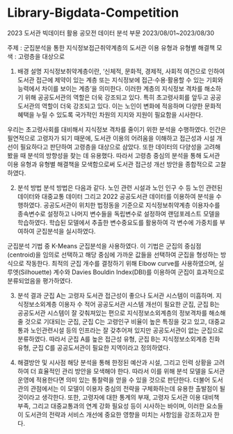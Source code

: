 # Library-Bigdata-Competition
2023 도서관 빅데이터 활용 공모전
데이터 분석 부문
2023/08/01~2023/08/30 

주제 : 군집분석을 통한 지식정보접근취약계층의 도서관 이용 유형과 유형별 해결책 모색 : 고령층을 대상으로

1. 배경 설명
지식정보취약계층이란, ‘신체적, 문화적, 경제적, 사회적 여건으로 인하여 도서관 접근에 제약이 있는 계층 또는 지식정보에 접근·수용·활용할 수 있는 기회와 능력에서 차이를 보이는 계층’을 의미한다. 이러한 계층의 지식정보 격차를 해소하기 위해 공공도서관의 역할은 더욱 강조되고 있다. 특히 초고령사회를 앞두고 공공도서관의 역할이 더욱 강조되고 있다. 이는 노인이 변화에 적응하며 다양한 문화적 혜택을 누릴 수 있도록 국가적인 차원의 지지와 지원이 필요함을 시사한다. 

우리는 초고령사회를 대비해서 지식정보 격차를 줄이기 위한 분석을 수행하였다. 인간은 필연적으로 고령자가 되기 때문에, 도서관 이용의 어려움을 이해하고 접근성과 시설 개선이 필요하다고 판단하여 고령층을 대상으로 삼았다. 또한 데이터의 다양성을 고려해 봤을 때 분석의 방향성을 찾는 데 유용했다. 따라서 고령층 중심의 분석을 통해 도서관 이용 유형과 유형별 해결책을 모색함으로써 도서관 접근성 개선 방안을 종합적으로 고찰하였다.

2. 분석 방법
분석 방법은 다음과 같다. 노인 관련 시설과 노인 인구 수 등 노인 관련된 데이터와 대중교통 데이터 그리고 2022 공공도서관 데이터를 이용하여 분석을 수행하였다. 공공도서관이 위치한 법정동을 기준으로 지식정보취약계층 이용자수를 종속변수로 설정하고 나머지 변수들을 독립변수로 설정하여 랜덤포레스트 모델을 학습하였다. 학습된 모델에서 추출한 변수중요도를 활용하여 각 변수에 가중치를 부여하여 군집분석을 실시하였다. 

군집분석 기법 중 K-Means 군집분석을 사용하였다. 이 기법은 군집의 중심점(centroid)을 임의로 선택하고 해당 중심에 가까운 값들을 선택하여 군집을 형성하는 방식으로 작동한다. 최적의 군집 개수를 결정하기 위해 Elbow curve를 사용하였으며, 실루엣(Silhouette) 계수와 Davies Bouldin Index(DBI)를 이용하여 군집이 효과적으로 분류되었음을 평가하였다. 

3. 분석 결과
군집 A는 고령자 도서관 접근성이 좋으나 도서관 시스템이 미흡하며. 지식정보소외계층 이용자 수 적어 공공도서관 시스템 개선이 필요한 군집, 군집 B는 공공도서관 시스템이 잘 갖춰져있는 편으로 지식정보소외계층의 정보격차를 해소해 줄 것으로 기대되는 군집, 군집 C는 고령인구 비율이 높은 특징을 갖고 있고, 대중교통과 노인관련시설 등의 인프라는 잘 갖추어져 있지만 공공도서관이 없는 군집으로 분류하였다. 따라서 군집 A를 높은 접근성 유형, 군집 B는 지식정보소외계층 친화 유형, 군집 C를 공공도서관이 필요한 지역이라고 정의하였다.

4. 해결방안 및 시사점
해당 분석을 통해 한정된 예산과 시설, 그리고 인력 상황을 고려하여 더 효율적인 관리 방안을 모색해야 한다. 따라서 이를 위해 분석 모델을 도서관 운영에 적용한다면 의미 있는 통찰력을 얻을 수 있을 것으로 판단한다. 더불어 도서관의 관점에서는 이 모델이 이용자 중심의 전략을 구체화하는데 유용한 출발점이 될 것이라고 생각한다. 
또한, 고령자에 대한 통계의 부재, 고령자 도서관 이용 대비책 부족, 그리고 대중교통과의 연계 강화 필요성 등이 시사하는 바이며, 이러한 요소들이 도서관의 전략과 서비스 개선에 중요한 영향을 미치는 사항임을 강조하고자 한다. 
